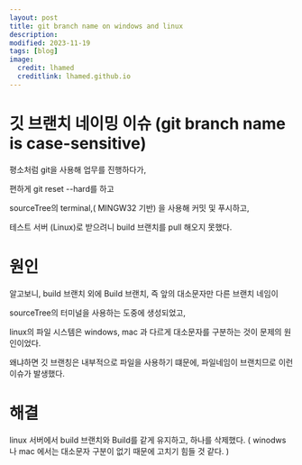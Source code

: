 ```yaml
---
layout: post
title: git branch name on windows and linux
description: 
modified: 2023-11-19
tags: [blog]
image:
  credit: lhamed
  creditlink: lhamed.github.io
---
```


# 깃 브랜치 네이밍 이슈 (git branch name is case-sensitive)

평소처럼 git을 사용해 업무를 진행하다가, 

편하게 git reset --hard를 하고 

sourceTree의 terminal,( MINGW32 기반) 을 사용해 커밋 및 푸시하고,

테스트 서버 (Linux)로 받으려니 build 브랜치를 pull 해오지 못했다. 

# 원인 

알고보니, build 브랜치 외에 Build 브랜치, 즉 앞의 대소문자만 다른 브랜치 네임이 

sourceTree의 터미널을 사용하는 도중에 생성되었고, 

linux의 파일 시스템은 windows, mac 과 다르게 대소문자를 구분하는 것이 문제의 원인이었다. 

왜냐하면 깃 브랜칭은 내부적으로 파일을 사용하기 떄문에, 파일네임이 브랜치므로 이런 이슈가 발생했다. 

# 해결 

linux 서버에서 build 브랜치와 Build를 같게 유지하고, 하나를 삭제했다.
( winodws 나 mac 에서는 대소문자 구분이 없기 때문에 고치기 힘들 것 같다. )